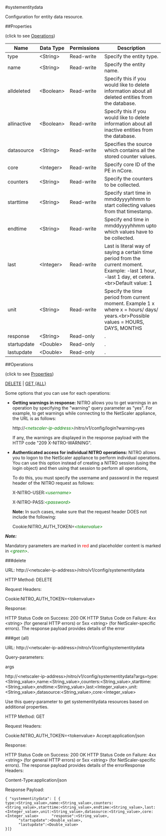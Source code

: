 #systementitydata

Configuration for entity data resource.


##Properties 
<span>(click to see [Operations](#operations))</span>


<table><thead><tr><th>Name</th><th> Data Type</th><th> Permissions</th><th>Description</th></tr></thead><tbody><tr><td>type</td><td>&lt;String></td><td>Read-write</td><td>Specify the entity type.</td><tr><tr><td>name</td><td>&lt;String></td><td>Read-write</td><td>Specify the entity name.</td><tr><tr><td>alldeleted</td><td>&lt;Boolean></td><td>Read-write</td><td>Specify this if you would like to delete information about all deleted entities from the database.</td><tr><tr><td>allinactive</td><td>&lt;Boolean></td><td>Read-write</td><td>Specify this if you would like to delete information about all inactive entities from the database.</td><tr><tr><td>datasource</td><td>&lt;String></td><td>Read-write</td><td>Specifies the source which contains all the stored counter values.</td><tr><tr><td>core</td><td>&lt;Integer></td><td>Read-write</td><td>Specify core ID of the PE in nCore.</td><tr><tr><td>counters</td><td>&lt;String></td><td>Read-write</td><td>Specify the counters to be collected.</td><tr><tr><td>starttime</td><td>&lt;String></td><td>Read-write</td><td>Specify start time in mmddyyyyhhmm to start collecting values from that timestamp.</td><tr><tr><td>endtime</td><td>&lt;String></td><td>Read-write</td><td>Specify end time in mmddyyyyhhmm upto which values have to be collected.</td><tr><tr><td>last</td><td>&lt;Integer></td><td>Read-write</td><td>Last is literal way of saying a certain time period from the current moment. Example: -last 1 hour, -last 1 day, et cetera.&lt;br>Default value: 1</td><tr><tr><td>unit</td><td>&lt;String></td><td>Read-write</td><td>Specify the time period from current moment. Example 1 x where x = hours/ days/ years.&lt;br>Possible values = HOURS, DAYS, MONTHS</td><tr><tr><td>response</td><td>&lt;String></td><td>Read-only</td><td>.</td><tr><tr><td>startupdate</td><td>&lt;Double></td><td>Read-only</td><td>.</td><tr><tr><td>lastupdate</td><td>&lt;Double></td><td>Read-only</td><td>.</td><tr></tbody></table>
##Operations 
<span>(click to see [Properties](#properties))</span>


[DELETE](#delete) | [GET (ALL)](#get-(all))


Some options that you can use for each operations:
<ul><li><p><b>Getting warnings in response:</b> NITRO allows you to get warnings in an operation by specifying the "warning" query parameter as "yes". For example, to get warnings while connecting to the NetScaler appliance, the URL is as follows:</p><p>http://<span style="color:green;font-style:italic;">&lt;netscaler-ip-address&gt;</span>/nitro/v1/config/login?warning=yes</p><p>If any, the warnings are displayed in the response payload with the HTTP code "209 X-NITRO-WARNING".</p></li><li><p><b>Authenticated access for individual NITRO operations:</b> NITRO allows you to logon to the NetScaler appliance to perform individual operations. You can use this option instead of creating a NITRO session (using the login object) and then using that session to perform all operations,</p><p>To do this, you must specify the username and password in the request header of the NITRO request as follows:</p><p>X-NITRO-USER:<span style="color:green;font-style:italic;">&lt;username&gt;</span></p><p>X-NITRO-PASS:<span style="color:green;font-style:italic;">&lt;password&gt;</span></p><p><b>Note:</b> In such cases, make sure that the request header DOES not include the following:</p><p>Cookie:NITRO_AUTH_TOKEN=<span style="color:green;font-style:italic;">&lt;tokenvalue&gt;</span></p></li></ul>



***Note:*** 
Mandatory parameters are marked in <span style="color:#FF0000;">red</span> and placeholder content is marked in <span style="color:green;font-style:italic">&lt;green&gt;</span>.

###delete



URL: http://&lt;netscaler-ip-address&gt;/nitro/v1/config/systementitydata
HTTP Method: DELETE
Request Headers:

Cookie:NITRO_AUTH_TOKEN=&lt;tokenvalue&gt;

Response:
HTTP Status Code on Success: 200 OKHTTP Status Code on Failure: 4xx &lt;string&gt; (for general HTTP errors) or 5xx &lt;string&gt; (for NetScaler-specific errors). The response payload provides details of the error


###get (all)



URL: http://&lt;netscaler-ip-address&gt;/nitro/v1/config/systementitydata
Query-parameters:
args
http://&lt;netscaler-ip-address&gt;/nitro/v1/config/systementitydata?args=type:&lt;String_value&gt;,name:&lt;String_value&gt;,counters:&lt;String_value&gt;,starttime:&lt;String_value&gt;,endtime:&lt;String_value&gt;,last:&lt;Integer_value&gt;,unit:&lt;String_value&gt;,datasource:&lt;String_value&gt;,core:&lt;Integer_value&gt;
Use this query-parameter to get systementitydata resources based on additional properties.



HTTP Method: GET
Request Headers:

Cookie:NITRO_AUTH_TOKEN=&lt;tokenvalue&gt;Accept:application/json

Response:
HTTP Status Code on Success: 200 OKHTTP Status Code on Failure: 4xx &lt;string&gt; (for general HTTP errors) or 5xx &lt;string&gt; (for NetScaler-specific errors). The response payload provides details of the errorResponse Headers:

Content-Type:application/json

Response Payload: ```{ "systementitydata": [ {type:<String_value>,name:<String_value>,counters:<String_value>,starttime:<String_value>,endtime:<String_value>,last:<Integer_value>,unit:<String_value>,datasource:<String_value>,core:<Integer_value>      "response":<String_value>,      "startupdate":<Double_value>,      "lastupdate":<Double_value>}]}```



